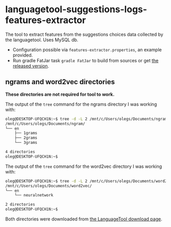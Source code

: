 # languagetool-suggestions-logs-features-extractor
The tool to extract features from the suggestions choices data collected by the languagetool. Uses MySQL db.

* Configuration possible via `features-extractor.properties`, an example provided.
* Run gradle FatJar task `gradle FatJar` to build from sources or get [the released version](https://github.com/oserikov/languagetool-suggestions-logs-features-extractor/releases/tag/1.0). 

## ngrams and word2vec directories

**These directories are not required for tool to work.**

The output of the `tree` command for the ngrams directory I was working with:
```bash
oleg@DESKTOP-UFQCH1N:~$ tree -d -L 2 /mnt/c/Users/olegs/Documents/ngram/
/mnt/c/Users/olegs/Documents/ngram/
└── en
    ├── 1grams
    ├── 2grams
    └── 3grams

4 directories
oleg@DESKTOP-UFQCH1N:~$
```

The output of the `tree` command for the word2vec directory I was working with:
```bash
oleg@DESKTOP-UFQCH1N:~$ tree -d -L 2 /mnt/c/Users/olegs/Documents/word2vec/
/mnt/c/Users/olegs/Documents/word2vec/
└── en
    └── neuralnetwork

2 directories
oleg@DESKTOP-UFQCH1N:~$
```
Both directories were downloaded from [the LanguageTool download page](https://languagetool.org/download/).